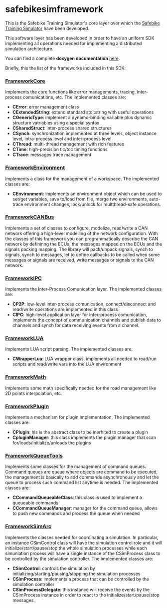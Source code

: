 # safebikesimframework
This is the Safebike Training Simulator's core layer over which the [Safebike Training Simulator](http://www.dynamotion.it/eng/products/hardware/simulator.html) have been developed.

This software layer has been developed in order to have an uniform SDK implementing all operations needed for implementing a distributed simulation architecture.

You can find a complete **doxygen documentation** [here](http://robertosartoridev.com/doxygen/safebikesimframework/namespaces.html).

Briefly, this the list of the frameworks included in this SDK:

### [FrameworkCore](http://robertosartoridev.com/doxygen/safebikesimframework/namespaceFrameworkCore.html)

Implements the core functions like error managements, tracing, inter-process comunications, etc.
The implemented classes are:

* **CError**: error management class
* **CExtendedString**: extend standard std::string with useful operations
* **CGenericType**: implement a dynamc-binding variable plus dynamic structure vatriables using a special syntax
* **CSharedStruct**: inter-process shared structures
* **CSynch**: synchronization implemented at three levels, object instance level, intra-process level and inter-process level.
* **CThread**: multi-thread management with rich features
* **CTime**: high-precision tic/toc timing functions
* **CTrace**: messages trace management

### [FrameworkEnvironment](http://robertosartoridev.com/doxygen/safebikesimframework/namespaceFrameworkEnvironment.html)
Implements a class for the management of a workspace.
The implemented classes are:

* **CEnvironment**: implements an environment object which can be used to set/get variables, save to/load from file, merge two environments, auto-trace environment changes, lock/unlock for multthread-safe operations.

### [FrameworkCANBus](http://robertosartoridev.com/doxygen/safebikesimframework/namespaceFrameworkCanBus.html)

Implements a set of classes to configure, modelize, read/write a CAN network offering a high-level modelling of the network configuration.
With the classes of this framework you can programmatically describe the CAN network by defininng the ECUs, the messages mapped on the ECUs and the signals packing mapping.
The library will pack/unpack signals, synch to signals, synch to messages, let to define callbacks to be called when some messages or signals are received, write messages or signals to the CAN network.

### [FrameworkIPC](http://robertosartoridev.com/doxygen/safebikesimframework/namespaceFrameworkIPC.html)

Implements the Inter-Process Comunication layer. The implemented classes are:

* **CP2P**: low-level inter-process comunication, connect/disconnect and read/write operations are implemented in this class
* **CIPC**: high-level application layer for inter-process comunication, implements the concept of communication channels and publish data to channels and synch for data receiving events from a channel.

### [FrameworkLUA](http://robertosartoridev.com/doxygen/safebikesimframework/namespaceFrameworkLUA.html)

Implements LUA script parsing. The implemented classes are:

* **CWrapperLua**: LUA wrapper class, implements all needed to read/run scripts and read/write vars into the LUA environment

### [FrameworkMath](http://robertosartoridev.com/doxygen/safebikesimframework/namespaceFrameworkMath.html)

Implements some math specifically needed for the road management like 2D points interpolation, etc.

### [FrameworkPlugin](http://robertosartoridev.com/doxygen/safebikesimframework/namespaceFrameworkPlugin.html)

Implements a mechanism for plugin implementation. The implemented classes are:

* **CPlugin**: his is the abstract class to be inerhited to create a plugin
* **CpluginManager**: this class implements the plugin manager that scan for/loads/initialize/unloads the plugins

### [FrameworkQueueTools](http://robertosartoridev.com/doxygen/safebikesimframework/namespaceFrameworkQueueTools.html)

Implements some classes for the management of command queues. Command queues are queue where objects are command to be executed, the management is basically to add commands asynchronously and let the queue to process such command list anytime is needed. The implemented classes are:

* **CCommandQueueableClass**: this class is used to implement a queueable commands
* **CCommandQueueManager**: manager for the command queue, allows to push new commands and process the queue when needed

### [FrameworkSimArc](http://robertosartoridev.com/doxygen/safebikesimframework/namespaceFrameworkSimArc.html)

Implements the classes needed for coordinating a simulation. In particular, an instance CSimControl class will have the simulation control role and it will initialize/start/pause/stop the whole simulation processes while each simunlation process will have a single instance of the CSimProcess class to be controlled by the simulation controller. The implemented classes are:

* **CSimControl**: controls the simulation by initializing/starting/pausing/stopping the simulation processes
* **CSimProcess**: implements a process that can be controlled by the simulation controller
* **CSimProcessDelegate**: this instance will receive the events by the CSimProcess instance in order to react to the initialize/start/pause/stop messages.
